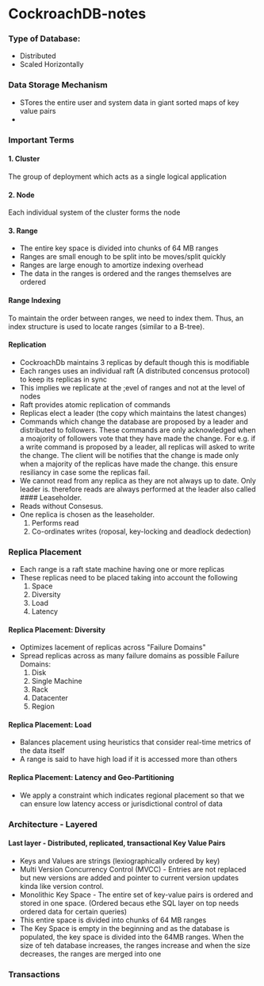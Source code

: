 # CockroachDB-notes

### Type of Database:
- Distributed
- Scaled Horizontally 

### Data Storage Mechanism
- STores the entire user and system data in giant sorted maps of key value pairs
- 

### Important Terms
#### 1. Cluster
The group of deployment which acts as a single logical application

#### 2. Node
Each individual system of the cluster forms the node

#### 3. Range 
- The entire key space is divided into chunks of 64 MB ranges
- Ranges are small enough to be split into be moves/split quickly
- Ranges are large enough to amortize indexing overhead
- The data in the ranges is ordered and the ranges themselves are ordered

#### Range Indexing
To maintain the order between ranges, we need to index them. Thus, an index structure is used to locate ranges (similar to a B-tree).

#### Replication
- CockroachDb maintains 3 replicas by default though this is modifiable
- Each ranges uses an individual raft (A distributed concensus protocol) to keep its replicas in sync
- This implies we replicate at the ;evel of ranges and not at the level of nodes
- Raft provides atomic replication of commands
- Replicas elect a leader (the copy which maintains the latest changes)
-  Commands which change the database are proposed by a leader and distributed to followers. These commands are only acknowledged when a moajority of followers vote that they have made the change. For e.g. if a write command is proposed by a leader, all replicas will asked to write the change. The client will be notifies that the change is made only when a majority of the replicas have made the change. this ensure resiliancy in case some the replicas fail.  
-  We cannot read from any replica as they are not always up to date. Only leader is. therefore reads are always performed at the leader also called #### Leaseholder. 
-  Reads without Consesus. 
-  One replica is chosen as the leaseholder. 
    1. Performs read
    2. Co-ordinates writes (roposal, key-locking and deadlock dedection)

### Replica Placement
- Each range is a raft state machine having one or more replicas
- These replicas need to be placed taking into account the following
  1. Space
  2. Diversity
  3. Load
  4. Latency
 
#### Replica Placement: Diversity
- Optimizes lacement of replicas across "Failure Domains"
- Spread replicas across as many failure domains as possible
  Failure Domains:
  1. Disk
  2. Single Machine
  3. Rack
  4. Datacenter
  5. Region

#### Replica Placement: Load
- Balances placement using heuristics that consider real-time metrics of the data itself
- A range is said to have high load if it is accessed more than others

#### Replica Placement: Latency and Geo-Partitioning
- We apply a constraint which indicates regional placement so that we can ensure low latency access or jurisdictional control of data 

### Architecture - Layered
#### Last layer - Distributed, replicated, transactional Key Value Pairs
- Keys and Values are strings (lexiographically ordered by key)
- Multi Version Concurrency Control (MVCC) - Entries are not replaced but new versions are added and pointer to current version updates kinda like version control.
- Monolithic Key Space - The entire set of key-value pairs is ordered and stored in one space. (Ordered becaus ethe SQL layer on top needs ordered data for certain queries)
- This entire space is divided into chunks of 64 MB ranges
- The Key Space is empty in the beginning and as the database is populated, the key space is divided into the 64MB ranges. When the size of teh database increases, the ranges increase and when the size decreases, the ranges are merged into one

### Transactions

